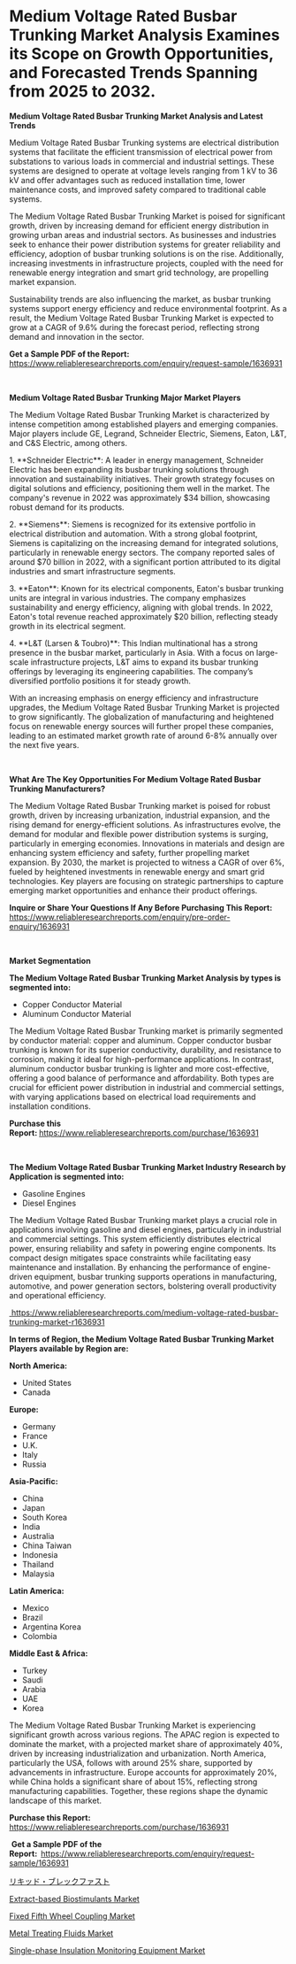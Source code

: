 <p><h1>Medium Voltage Rated Busbar Trunking Market Analysis Examines its Scope on Growth Opportunities, and Forecasted Trends Spanning from 2025 to 2032.</h1></p><p><strong>Medium Voltage Rated Busbar Trunking Market Analysis and Latest Trends</strong></p>
<p><p>Medium Voltage Rated Busbar Trunking systems are electrical distribution systems that facilitate the efficient transmission of electrical power from substations to various loads in commercial and industrial settings. These systems are designed to operate at voltage levels ranging from 1 kV to 36 kV and offer advantages such as reduced installation time, lower maintenance costs, and improved safety compared to traditional cable systems.</p><p>The Medium Voltage Rated Busbar Trunking Market is poised for significant growth, driven by increasing demand for efficient energy distribution in growing urban areas and industrial sectors. As businesses and industries seek to enhance their power distribution systems for greater reliability and efficiency, adoption of busbar trunking solutions is on the rise. Additionally, increasing investments in infrastructure projects, coupled with the need for renewable energy integration and smart grid technology, are propelling market expansion. </p><p>Sustainability trends are also influencing the market, as busbar trunking systems support energy efficiency and reduce environmental footprint. As a result, the Medium Voltage Rated Busbar Trunking Market is expected to grow at a CAGR of 9.6% during the forecast period, reflecting strong demand and innovation in the sector.</p></p>
<p><strong>Get a Sample PDF of the Report:&nbsp;</strong> <a href="https://www.reliableresearchreports.com/enquiry/request-sample/1636931?utm_campaign=48&utm_medium=2&utm_source=Github&utm_content=ia&utm_term=23032025&utm_id=medium-voltage-rated-busbar-trunking">https://www.reliableresearchreports.com/enquiry/request-sample/1636931</a></p>
<p>&nbsp;</p>
<p><strong>Medium Voltage Rated Busbar Trunking Major Market Players</strong></p>
<p><p>The Medium Voltage Rated Busbar Trunking Market is characterized by intense competition among established players and emerging companies. Major players include GE, Legrand, Schneider Electric, Siemens, Eaton, L&T, and C&S Electric, among others.</p><p>1. **Schneider Electric**: A leader in energy management, Schneider Electric has been expanding its busbar trunking solutions through innovation and sustainability initiatives. Their growth strategy focuses on digital solutions and efficiency, positioning them well in the market. The company's revenue in 2022 was approximately $34 billion, showcasing robust demand for its products.</p><p>2. **Siemens**: Siemens is recognized for its extensive portfolio in electrical distribution and automation. With a strong global footprint, Siemens is capitalizing on the increasing demand for integrated solutions, particularly in renewable energy sectors. The company reported sales of around $70 billion in 2022, with a significant portion attributed to its digital industries and smart infrastructure segments.</p><p>3. **Eaton**: Known for its electrical components, Eaton's busbar trunking units are integral in various industries. The company emphasizes sustainability and energy efficiency, aligning with global trends. In 2022, Eaton's total revenue reached approximately $20 billion, reflecting steady growth in its electrical segment.</p><p>4. **L&T (Larsen & Toubro)**: This Indian multinational has a strong presence in the busbar market, particularly in Asia. With a focus on large-scale infrastructure projects, L&T aims to expand its busbar trunking offerings by leveraging its engineering capabilities. The company’s diversified portfolio positions it for steady growth.</p><p>With an increasing emphasis on energy efficiency and infrastructure upgrades, the Medium Voltage Rated Busbar Trunking Market is projected to grow significantly. The globalization of manufacturing and heightened focus on renewable energy sources will further propel these companies, leading to an estimated market growth rate of around 6-8% annually over the next five years.</p></p>
<p>&nbsp;</p>
<p><strong>What Are The Key Opportunities For Medium Voltage Rated Busbar Trunking Manufacturers?</strong></p>
<p><p>The Medium Voltage Rated Busbar Trunking market is poised for robust growth, driven by increasing urbanization, industrial expansion, and the rising demand for energy-efficient solutions. As infrastructures evolve, the demand for modular and flexible power distribution systems is surging, particularly in emerging economies. Innovations in materials and design are enhancing system efficiency and safety, further propelling market expansion. By 2030, the market is projected to witness a CAGR of over 6%, fueled by heightened investments in renewable energy and smart grid technologies. Key players are focusing on strategic partnerships to capture emerging market opportunities and enhance their product offerings.</p></p>
<p><strong>Inquire or Share Your Questions If Any Before Purchasing This Report:</strong> <a href="https://www.reliableresearchreports.com/enquiry/pre-order-enquiry/1636931?utm_campaign=48&utm_medium=2&utm_source=Github&utm_content=ia&utm_term=23032025&utm_id=medium-voltage-rated-busbar-trunking">https://www.reliableresearchreports.com/enquiry/pre-order-enquiry/1636931</a></p>
<p>&nbsp;</p>
<p><strong>Market Segmentation</strong></p>
<p><strong>The Medium Voltage Rated Busbar Trunking Market Analysis by types is segmented into:</strong></p>
<p><ul><li>Copper Conductor Material</li><li>Aluminum Conductor Material</li></ul></p>
<p><p>The Medium Voltage Rated Busbar Trunking market is primarily segmented by conductor material: copper and aluminum. Copper conductor busbar trunking is known for its superior conductivity, durability, and resistance to corrosion, making it ideal for high-performance applications. In contrast, aluminum conductor busbar trunking is lighter and more cost-effective, offering a good balance of performance and affordability. Both types are crucial for efficient power distribution in industrial and commercial settings, with varying applications based on electrical load requirements and installation conditions.</p></p>
<p><strong>Purchase this Report:&nbsp;</strong><a href="https://www.reliableresearchreports.com/purchase/1636931?utm_campaign=48&utm_medium=2&utm_source=Github&utm_content=ia&utm_term=23032025&utm_id=medium-voltage-rated-busbar-trunking">https://www.reliableresearchreports.com/purchase/1636931</a></p>
<p>&nbsp;</p>
<p><strong>The Medium Voltage Rated Busbar Trunking Market Industry Research by Application is segmented into:</strong></p>
<p><ul><li>Gasoline Engines</li><li>Diesel Engines</li></ul></p>
<p><p>The Medium Voltage Rated Busbar Trunking market plays a crucial role in applications involving gasoline and diesel engines, particularly in industrial and commercial settings. This system efficiently distributes electrical power, ensuring reliability and safety in powering engine components. Its compact design mitigates space constraints while facilitating easy maintenance and installation. By enhancing the performance of engine-driven equipment, busbar trunking supports operations in manufacturing, automotive, and power generation sectors, bolstering overall productivity and operational efficiency.</p></p>
<p><a href="https://www.reliableresearchreports.com/medium-voltage-rated-busbar-trunking-market-r1636931?utm_campaign=48&utm_medium=2&utm_source=Github&utm_content=ia&utm_term=23032025&utm_id=medium-voltage-rated-busbar-trunking">&nbsp;https://www.reliableresearchreports.com/medium-voltage-rated-busbar-trunking-market-r1636931</a></p>
<p><strong>In terms of Region, the Medium Voltage Rated Busbar Trunking Market Players available by Region are:</strong></p>
<p>
    <p> <strong> North America: </strong>
        <ul>
            <li>United States</li>
            <li>Canada</li>
        </ul>
        </p> 
    <p> <strong> Europe: </strong>
        <ul>
            <li>Germany</li>
            <li>France</li>
            <li>U.K.</li>
            <li>Italy</li>
            <li>Russia</li>
        </ul>
        </p> 
    <p> <strong> Asia-Pacific: </strong>
        <ul>
            <li>China</li>
            <li>Japan</li>
            <li>South Korea</li>
            <li>India</li>
            <li>Australia</li>
            <li>China Taiwan</li>
            <li>Indonesia</li>
            <li>Thailand</li>
            <li>Malaysia</li>
        </ul>
        </p> 
    <p> <strong> Latin America: </strong>
        <ul>
            <li>Mexico</li>
            <li>Brazil</li>
            <li>Argentina Korea</li>
            <li>Colombia</li>
        </ul>
        </p> 
    <p> <strong> Middle East & Africa: </strong>
        <ul>
            <li>Turkey</li>
            <li>Saudi</li>
            <li>Arabia</li>
            <li>UAE</li>
            <li>Korea</li>
        </ul>
    </p>
    </p>
<p><p>The Medium Voltage Rated Busbar Trunking Market is experiencing significant growth across various regions. The APAC region is expected to dominate the market, with a projected market share of approximately 40%, driven by increasing industrialization and urbanization. North America, particularly the USA, follows with around 25% share, supported by advancements in infrastructure. Europe accounts for approximately 20%, while China holds a significant share of about 15%, reflecting strong manufacturing capabilities. Together, these regions shape the dynamic landscape of this market.</p></p>
<p><strong>Purchase this Report: </strong><a href="https://www.reliableresearchreports.com/purchase/1636931?utm_campaign=48&utm_medium=2&utm_source=Github&utm_content=ia&utm_term=23032025&utm_id=medium-voltage-rated-busbar-trunking">https://www.reliableresearchreports.com/purchase/1636931</a></p>
<p>&nbsp;<strong>Get a Sample PDF of the Report:&nbsp;&nbsp;</strong><a href="https://www.reliableresearchreports.com/enquiry/request-sample/1636931?utm_campaign=48&utm_medium=2&utm_source=Github&utm_content=ia&utm_term=23032025&utm_id=medium-voltage-rated-busbar-trunking">https://www.reliableresearchreports.com/enquiry/request-sample/1636931</a></p>
<p><strong></strong></p>
<p><p><a href="https://github.com/lababdou/Market-Research-Report-List-7/blob/main/324107348274.md?utm_campaign=48&utm_medium=2&utm_source=Github&utm_content=ia&utm_term=23032025&utm_id=medium-voltage-rated-busbar-trunking">リキッド・ブレックファスト</a></p><p><a href="https://github.com/kaforarvero/Market-Research-Report-List-1/blob/main/extract-based-biostimulants-market.md?utm_campaign=48&utm_medium=2&utm_source=Github&utm_content=ia&utm_term=23032025&utm_id=medium-voltage-rated-busbar-trunking">Extract-based Biostimulants Market</a></p><p><a href="https://github.com/berkemiars2j/Market-Research-Report-List-1/blob/main/fixed-fifth-wheel-coupling-market.md?utm_campaign=48&utm_medium=2&utm_source=Github&utm_content=ia&utm_term=23032025&utm_id=medium-voltage-rated-busbar-trunking">Fixed Fifth Wheel Coupling Market</a></p><p><a href="https://github.com/variothonia/Market-Research-Report-List-1/blob/main/metal-treating-fluids-market.md?utm_campaign=48&utm_medium=2&utm_source=Github&utm_content=ia&utm_term=23032025&utm_id=medium-voltage-rated-busbar-trunking">Metal Treating Fluids Market</a></p><p><a href="https://github.com/djihencygnel74/Market-Research-Report-List-1/blob/main/single-phase-insulation-monitoring-equipment-market.md?utm_campaign=48&utm_medium=2&utm_source=Github&utm_content=ia&utm_term=23032025&utm_id=medium-voltage-rated-busbar-trunking">Single-phase Insulation Monitoring Equipment Market</a></p></p>